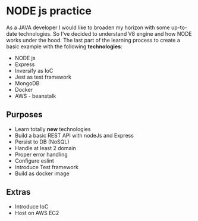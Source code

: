 # NODE js practice

As a JAVA developer I would like to broaden my horizon with some up-to-date technologies. 
So I've decided to understand V8 engine and how NODE works under the hood. 
The last part of the learning process to create a basic example 
with the following <b>technologies</b>:
  - NODE js
  - Express
  - Inversify as IoC
  - Jest as test framework
  - MongoDB
  - Docker
  - AWS - beanstalk

## Purposes
- Learn totally <b>new</b> technologies
- Build a basic REST API with nodeJs and Express
- Persist to DB (NoSQL)
- Handle at least 2 domain
- Proper error handling
- Configure eslint
- Introduce Test framework
- Build as docker image

## Extras
- Introduce IoC
- Host on AWS EC2
